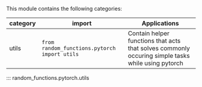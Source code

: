 This module contains the following categories:

| category | import | Applications |
|--------|------|------------|
| utils | ```from random_functions.pytorch import utils``` | Contain helper functions that acts that solves commonly occuring simple tasks while using pytorch |

::: random_functions.pytorch.utils
